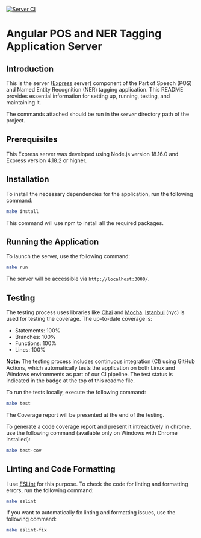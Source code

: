 
[![Server CI](https://github.com/mhornstein/DK-NLP/actions/workflows/server-CI.yml/badge.svg)](https://github.com/mhornstein/DK-NLP/actions/workflows/server-CI.yml)

# Angular POS and NER Tagging Application Server

## Introduction

This is the server ([Express](https://expressjs.com/) server) component of the Part of Speech (POS) and Named Entity Recognition (NER) tagging application. This README provides essential information for setting up, running, testing, and maintaining it.

The commands attached should be run in the `server` directory path of the project.

## Prerequisites

This Express server was developed using Node.js version 18.16.0 and Express version 4.18.2 or higher.

## Installation

To install the necessary dependencies for the application, run the following command:

```bash
make install
```

This command will use npm to install all the required packages.

## Running the Application

To launch the server, use the following command:

```bash
make run
```

The server will be accessible via `http://localhost:3000/`.

## Testing

The testing process uses libraries like [Chai](https://www.chaijs.com/) and [Mocha](https://mochajs.org/). [Istanbul](https://www.npmjs.com/package/istanbul) (nyc) is used for testing the coverage.
The up-to-date coverage is:

- Statements: 100%
- Branches: 100%
- Functions: 100%
- Lines: 100%

**Note:** The testing process includes continuous integration (CI) using GitHub Actions, which automatically tests the application on both Linux and Windows environments as part of our CI pipeline. The test status is indicated in the badge at the top of this readme file.

To run the tests locally, execute the following command:

```bash
make test
```

The Coverage report will be presented at the end of the testing.

To generate a code coverage report and present it intreactively in chrome, use the following command (available only on Windows with Chrome installed):

```bash
make test-cov
```


## Linting and Code Formatting

I use [ESLint](https://eslint.org/) for this purpose. To check the code for linting and formatting errors, run the following command:

```bash
make eslint
```

If you want to automatically fix linting and formatting issues, use the following command:

```bash
make eslint-fix
```
